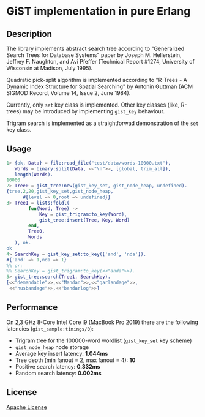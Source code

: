 # GiST implementation in pure Erlang

## Description

The library implements abstract search tree according to "Generalized Search Trees for Database Systems" paper by
Joseph M. Hellerstein, Jeffrey F. Naughton, and Avi Pfeffer (Technical Report #1274, University of Wisconsin at Madison, July 1995).

Quadratic pick-split algorithm is implemented according to "R-Trees - A Dynamic Index Structure for Spatial Searching"
by Antonin Guttman (ACM SIGMOD Record, Volume 14, Issue 2, June 1984).

Currently, only `set` key class is implemented. Other key classes (like, R-trees) may be introduced by implementing `gist_key` behaviour.

Trigram search is implemented as a straightforwad demonstration of the `set` key class.

## Usage

```erlang
1> {ok, Data} = file:read_file("test/data/words-10000.txt"),
   Words = binary:split(Data, <<"\n">>, [global, trim_all]),
   length(Words).
10000
2> Tree0 = gist_tree:new(gist_key_set, gist_node_heap, undefined).
{tree,2,20,gist_key_set,gist_node_heap,
      #{level => 0,root => undefined}}
3> Tree1 = lists:foldl(
        fun(Word, Tree) ->
            Key = gist_trigram:to_key(Word),
            gist_tree:insert(Tree, Key, Word)
        end,
        Tree0,
        Words
   ), ok.
ok
4> SearchKey = gist_key_set:to_key(['and', 'nda']).
#{'and' => 1,nda => 1}
%% or:
%% SearchKey = gist_trigram:to_key(<<"anda">>).
5> gist_tree:search(Tree1, SearchKey).
[<<"demandable">>,<<"Mandan">>,<<"garlandage">>,
 <<"husbandage">>,<<"bandarlog">>]
```

## Performance

On 2,3 GHz 8-Core Intel Core i9 (MacBook Pro 2019) there are the
following latencies (`gist_sample:timings/0`):

* Trigram tree for the 100000-word wordlist (`gist_key_set` key scheme)
* `gist_node_heap` node storage
* Average key insert latency: **1.044ms**
* Tree depth (min fanout = 2, max fanout = 4): **10**
* Positive search latency: **0.332ms**
* Random search latency: **0.002ms**

## License

[Apache License](LICENSE)
